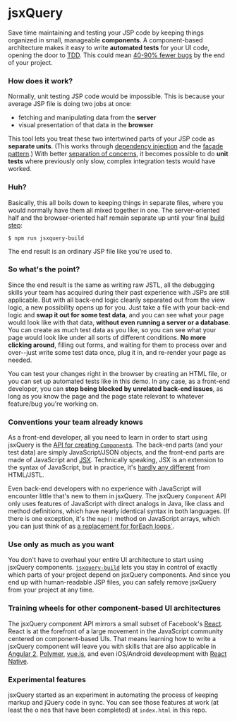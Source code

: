 # jsxQuery

Save time maintaining and testing your JSP code by keeping things organized in small, manageable **components**. A component-based architecture makes it easy to write **automated tests** for your UI code, opening the door to [TDD](http://agiledata.org/essays/tdd.html). This could mean [40-90% fewer bugs](http:/f/research.microsoft.com/en-us/groups/ese/nagappan_tdd.pdf) by the end of your project.

### How does it work?

Normally, unit testing JSP code would be impossible. This is because your average JSP file is doing two jobs at once:

* fetching and manipulating data from the **server**
* visual presentation of that data in the **browser**

This tool lets you treat these two intertwined parts of your JSP code as **separate units**. (This works through [dependency injection](http://www.informit.com/articles/article.aspx?p=1946176&seqNum=2) and the [façade pattern](http://stackoverflow.com/questions/5242429/what-is-facade-design-pattern).) With better [separation of concerns](http://deviq.com/separation-of-concerns/), it becomes possible to do **unit tests** where previously only slow, complex integration tests would have worked.

### Huh?

Basically, this all boils down to keeping things in separate files, where you would normally have them all mixed together in one. The server-oriented half and the browser-oriented half remain separate up until your final [build step](https://justinsilvestre.gitbooks.io/unit-testing-in-atg/content/chapter2.html#building-some-jsp-files):

```
$ npm run jsxquery-build
```

The end result is an ordinary JSP file like you're used to.

### So what's the point?

Since the end result is the same as writing raw JSTL, all the debugging skills your team has acquired during their past experience with JSPs are still applicable. But with all back-end logic cleanly separated out from the view logic, a new possibility opens up for you. Just take a file with your back-end logic and **swap it out for some test data**, and you can see what your page would look like with that data, **without even running a server or a database**. You can create as much test data as you like, so you can see what your page would look like under all sorts of different conditions. **No more clicking around**, filling out forms, and waiting for them to process over and over--just write some test data once, plug it in, and re-render your page as needed.

You can test your changes right in the browser by creating an HTML file, or you can set up automated tests like in this demo. In any case, as a front-end developer, you can **stop being blocked by unrelated back-end issues**, as long as you know the page and the page state relevant to whatever feature/bug you're working on. 

### Conventions your team already knows

As a front-end developer, all you need to learn in order to start using jsxQuery is the [API for creating `Component`s](https://justinsilvestre.gitbooks.io/unit-testing-in-atg/content/chapter2.html). The back-end parts (and your test data) are simply JavaScript/JSON objects, and the front-end parts are made of JavaScript and [JSX](https://justinsilvestre.gitbooks.io/unit-testing-in-atg/content/chapter1.html). Technically speaking, JSX is an extension to the syntax of JavaScript, but in practice, it's [hardly any different](https://justinsilvestre.gitbooks.io/unit-testing-in-atg/content/jsx.html) from HTML/JSTL.

Even back-end developers with no experience with JavaScript will encounter little that's new to them in jsxQuery. The jsxQuery `Component` API only uses features of JavaScript with direct analogs in Java, like class and method definitions, which have nearly identical syntax in both languages. (If there is one exception, it's the `map()` method on JavaScript arrays, which you can just think of as [a replacement for forEach loops`](https://justinsilvestre.gitbooks.io/unit-testing-in-atg/content/chapter3.html#3-iterating-over-collections).

### Use only as much as you want

You don't have to overhaul your entire UI architecture to start using jsxQuery components. [`jsxquery-build`](https://justinsilvestre.gitbooks.io/unit-testing-in-atg/content/chapter2.html#building-some-jsp-files) lets you stay in control of exactly which parts of your project depend on jsxQuery components. And since you end up with human-readable JSP files, you can safely remove jsxQuery from your project at any time.

### Training wheels for other component-based UI architectures

The jsxQuery component API mirrors a small subset of Facebook's [React](https://facebook.github.io/react/). React is at the forefront of a large movement in the JavaScript community centered on component-based UIs. That means learning how to write a jsxQuery component will leave you with skills that are also applicable in [Angular 2](https://angular.io/), [Polymer](https://www.polymer-project.org/1.0/), [vue.js](https://vuejs.org/), and even iOS/Android develeopment with [React Native](https://facebook.github.io/react-native/).

### Experimental features

jsxQuery started as an experiment in automating the process of keeping markup and jQuery code in sync. You can see those features at work (at least the o nes that have been completed) at `index.html` in this repo.


